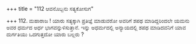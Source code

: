 +++
title = "112 ಆವನೊಬ್ಬನು ಸತ್ಯಕೋಸುಗ"

+++
112. ಮಹಾರಾಜ ! ಯಾರು ಸತ್ಯಕ್ಕಾಗಿ ಪ್ರತಿಜ್ಞೆ ಮಾಡುವರೋ ಅವರಿಗೆ ಶಪಥ ಮಾಡಿದ್ದರಿಂದಲೇ ಯಮನು ಅವರ ಧರ್ಮದ ಅರ್ಧ ಭಾಗವನ್ನುಳಿಸುತ್ತಾನೆ. ಇನ್ನು ಅಧರ್ಮದಲ್ಲಿ ಅನ್ಯಾಯದಲ್ಲಿ ಶಪಥ ಮಾಡಿದವನಿಗೆ ಯಾವ ದುರ್ಗತಿಯು ಒದಗುತ್ತದೋ ಯಾರು ಬಲ್ಲರು ?